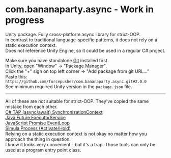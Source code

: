 # com.bananaparty.async - Work in progress  
  
Unity package. Fully cross-platform async library for strict-OOP.  
In contrast to traditional language-specific patterns, it does not rely on a static execution context.  
Does not reference Unity Engine, so it could be used in a regular C# project.  
  
Make sure you have standalone [Git](https://git-scm.com/downloads) installed first.  
In Unity, open "Window" -> "Package Manager".  
Click the "+" sign on top left corner -> "Add package from git URL..."  
Paste this: `https://github.com/forcepusher/com.bananaparty.async.git#2.0.0`  
See minimum required Unity version in the `package.json` file.  
  
---  
  
All of these are not suitable for strict-OOP. They've copied the same mistake from each other.  
[C# TAP (async/await) SynchronizationContext](https://docs.microsoft.com/en-us/dotnet/api/system.threading.synchronizationcontext)  
[Java Future ExecutorService](https://docs.oracle.com/javase/8/docs/api/java/util/concurrent/ExecutorService.html)  
[JavaScript Promise EventLoop](https://javascript.info/event-loop#macrotasks-and-microtasks)  
[Simula Process (Activate/Hold)](https://en.wikipedia.org/wiki/Simula#Simulation)  
Relying on a static execution context is not okay no matter how you approach the thing in question.  
I know it looks very convenient - but it's a trap. Those tools can only be used at a program entry point class.
